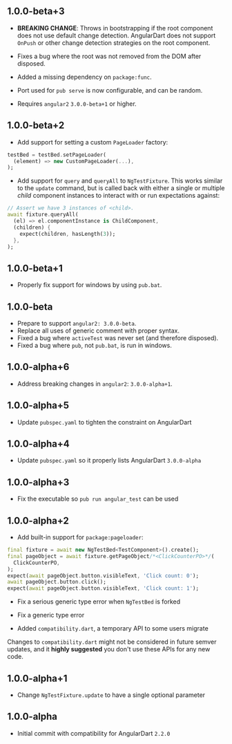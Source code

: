 ## 1.0.0-beta+3

- **BREAKING CHANGE**: Throws in bootstrapping if the root component does not
  use default change detection. AngularDart does not support `OnPush` or other
  change detection strategies on the root component.

- Fixes a bug where the root was not removed from the DOM after disposed.

- Added a missing dependency on `package:func`.

- Port used for `pub serve` is now configurable, and can be random.

- Requires `angular2` `3.0.0-beta+1` or higher.

## 1.0.0-beta+2

- Add support for setting a custom `PageLoader` factory:

```dart
testBed = testBed.setPageLoader(
  (element) => new CustomPageLoader(...),
);
```

- Add support for `query` and `queryAll` to `NgTestFixture`. This works similar
  to the `update` command, but is called back with either a single or multiple
  _child_ component instances to interact with or run expectations against:

```dart
// Assert we have 3 instances of <child>.
await fixture.queryAll(
  (el) => el.componentInstance is ChildComponent,
  (children) {
    expect(children, hasLength(3));
  },
);
```

## 1.0.0-beta+1

- Properly fix support for windows by using `pub.bat`.

## 1.0.0-beta

- Prepare to support `angular2: 3.0.0-beta`.
- Replace all uses of generic comment with proper syntax.
- Fixed a bug where `activeTest` was never set (and therefore disposed).
- Fixed a bug where `pub`, not `pub.bat`, is run in windows.

## 1.0.0-alpha+6

- Address breaking changes in `angular2`: `3.0.0-alpha+1`.

## 1.0.0-alpha+5

- Update `pubspec.yaml` to tighten the constraint on AngularDart

## 1.0.0-alpha+4

- Update `pubspec.yaml` so it properly lists AngularDart `3.0.0-alpha`

## 1.0.0-alpha+3

- Fix the executable so `pub run angular_test` can be used

## 1.0.0-alpha+2

- Add built-in support for `package:pageloader`:

```dart
final fixture = await new NgTestBed<TestComponent>().create();
final pageObject = await fixture.getPageObject/*<ClickCounterPO>*/(
  ClickCounterPO,
);
expect(await pageObject.button.visibleText, 'Click count: 0');
await pageObject.button.click();
expect(await pageObject.button.visibleText, 'Click count: 1');
```

- Fix a serious generic type error when `NgTestBed` is forked

- Fix a generic type error
- Added `compatibility.dart`, a temporary API to some users migrate

Changes to `compatibility.dart` might not be considered in future semver
updates, and it **highly suggested** you don't use these APIs for any new code.

## 1.0.0-alpha+1

- Change `NgTestFixture.update` to have a single optional parameter

## 1.0.0-alpha

- Initial commit with compatibility for AngularDart `2.2.0`
